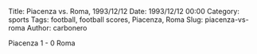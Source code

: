 Title: Piacenza vs. Roma, 1993/12/12
Date: 1993/12/12 00:00
Category: sports
Tags: football, football scores, Piacenza, Roma
Slug: piacenza-vs-roma
Author: carbonero


Piacenza 1 - 0 Roma
